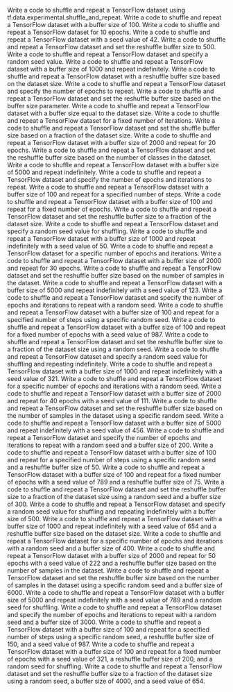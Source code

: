 Write a code to shuffle and repeat a TensorFlow dataset using tf.data.experimental.shuffle_and_repeat.
Write a code to shuffle and repeat a TensorFlow dataset with a buffer size of 100.
Write a code to shuffle and repeat a TensorFlow dataset for 10 epochs.
Write a code to shuffle and repeat a TensorFlow dataset with a seed value of 42.
Write a code to shuffle and repeat a TensorFlow dataset and set the reshuffle buffer size to 500.
Write a code to shuffle and repeat a TensorFlow dataset and specify a random seed value.
Write a code to shuffle and repeat a TensorFlow dataset with a buffer size of 1000 and repeat indefinitely.
Write a code to shuffle and repeat a TensorFlow dataset with a reshuffle buffer size based on the dataset size.
Write a code to shuffle and repeat a TensorFlow dataset and specify the number of epochs to repeat.
Write a code to shuffle and repeat a TensorFlow dataset and set the reshuffle buffer size based on the buffer size parameter.
Write a code to shuffle and repeat a TensorFlow dataset with a buffer size equal to the dataset size.
Write a code to shuffle and repeat a TensorFlow dataset for a fixed number of iterations.
Write a code to shuffle and repeat a TensorFlow dataset and set the shuffle buffer size based on a fraction of the dataset size.
Write a code to shuffle and repeat a TensorFlow dataset with a buffer size of 2000 and repeat for 20 epochs.
Write a code to shuffle and repeat a TensorFlow dataset and set the reshuffle buffer size based on the number of classes in the dataset.
Write a code to shuffle and repeat a TensorFlow dataset with a buffer size of 5000 and repeat indefinitely.
Write a code to shuffle and repeat a TensorFlow dataset and specify the number of epochs and iterations to repeat.
Write a code to shuffle and repeat a TensorFlow dataset with a buffer size of 100 and repeat for a specified number of steps.
Write a code to shuffle and repeat a TensorFlow dataset with a buffer size of 100 and repeat for a fixed number of epochs.
Write a code to shuffle and repeat a TensorFlow dataset and set the reshuffle buffer size to a fraction of the dataset size.
Write a code to shuffle and repeat a TensorFlow dataset and specify a random seed value for shuffling.
Write a code to shuffle and repeat a TensorFlow dataset with a buffer size of 1000 and repeat indefinitely with a seed value of 50.
Write a code to shuffle and repeat a TensorFlow dataset for a specific number of epochs and iterations.
Write a code to shuffle and repeat a TensorFlow dataset with a buffer size of 2000 and repeat for 30 epochs.
Write a code to shuffle and repeat a TensorFlow dataset and set the reshuffle buffer size based on the number of samples in the dataset.
Write a code to shuffle and repeat a TensorFlow dataset with a buffer size of 5000 and repeat indefinitely with a seed value of 123.
Write a code to shuffle and repeat a TensorFlow dataset and specify the number of epochs and iterations to repeat with a random seed.
Write a code to shuffle and repeat a TensorFlow dataset with a buffer size of 100 and repeat for a specified number of steps using a specific random seed.
Write a code to shuffle and repeat a TensorFlow dataset with a buffer size of 100 and repeat for a fixed number of epochs with a seed value of 987.
Write a code to shuffle and repeat a TensorFlow dataset and set the reshuffle buffer size to a fraction of the dataset size using a random seed.
Write a code to shuffle and repeat a TensorFlow dataset and specify a random seed value for shuffling and repeating indefinitely.
Write a code to shuffle and repeat a TensorFlow dataset with a buffer size of 1000 and repeat indefinitely with a seed value of 321.
Write a code to shuffle and repeat a TensorFlow dataset for a specific number of epochs and iterations with a random seed.
Write a code to shuffle and repeat a TensorFlow dataset with a buffer size of 2000 and repeat for 40 epochs with a seed value of 111.
Write a code to shuffle and repeat a TensorFlow dataset and set the reshuffle buffer size based on the number of samples in the dataset using a specific random seed.
Write a code to shuffle and repeat a TensorFlow dataset with a buffer size of 5000 and repeat indefinitely with a seed value of 456.
Write a code to shuffle and repeat a TensorFlow dataset and specify the number of epochs and iterations to repeat with a random seed and a buffer size of 200.
Write a code to shuffle and repeat a TensorFlow dataset with a buffer size of 100 and repeat for a specified number of steps using a specific random seed and a reshuffle buffer size of 50.
Write a code to shuffle and repeat a TensorFlow dataset with a buffer size of 100 and repeat for a fixed number of epochs with a seed value of 789 and a reshuffle buffer size of 75.
Write a code to shuffle and repeat a TensorFlow dataset and set the reshuffle buffer size to a fraction of the dataset size using a random seed and a buffer size of 300.
Write a code to shuffle and repeat a TensorFlow dataset and specify a random seed value for shuffling and repeating indefinitely with a buffer size of 500.
Write a code to shuffle and repeat a TensorFlow dataset with a buffer size of 1000 and repeat indefinitely with a seed value of 654 and a reshuffle buffer size based on the dataset size.
Write a code to shuffle and repeat a TensorFlow dataset for a specific number of epochs and iterations with a random seed and a buffer size of 400.
Write a code to shuffle and repeat a TensorFlow dataset with a buffer size of 2000 and repeat for 50 epochs with a seed value of 222 and a reshuffle buffer size based on the number of samples in the dataset.
Write a code to shuffle and repeat a TensorFlow dataset and set the reshuffle buffer size based on the number of samples in the dataset using a specific random seed and a buffer size of 6000.
Write a code to shuffle and repeat a TensorFlow dataset with a buffer size of 5000 and repeat indefinitely with a seed value of 789 and a random seed for shuffling.
Write a code to shuffle and repeat a TensorFlow dataset and specify the number of epochs and iterations to repeat with a random seed and a buffer size of 3000.
Write a code to shuffle and repeat a TensorFlow dataset with a buffer size of 100 and repeat for a specified number of steps using a specific random seed, a reshuffle buffer size of 150, and a seed value of 987.
Write a code to shuffle and repeat a TensorFlow dataset with a buffer size of 100 and repeat for a fixed number of epochs with a seed value of 321, a reshuffle buffer size of 200, and a random seed for shuffling.
Write a code to shuffle and repeat a TensorFlow dataset and set the reshuffle buffer size to a fraction of the dataset size using a random seed, a buffer size of 4000, and a seed value of 654.